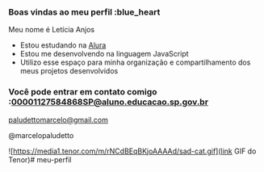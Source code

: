 ### Boas vindas ao meu perfil :blue_heart

Meu nome é Letícia Anjos

- Estou estudando na [Alura](https://www.alura.com.br)
- Estou me desenvolvendo na linguagem JavaScript
- Utilizo esse espaço para minha organização e compartilhamento dos meus projetos desenvolvidos

### Você pode entrar em contato comigo :00001127584868SP@aluno.educacao.sp.gov.br

paludettomarcelo@gmail.com

@marcelopaludetto

![https://media1.tenor.com/m/rNCdBEqBKjoAAAAd/sad-cat.gif](link GIF do Tenor)# meu-perfil
